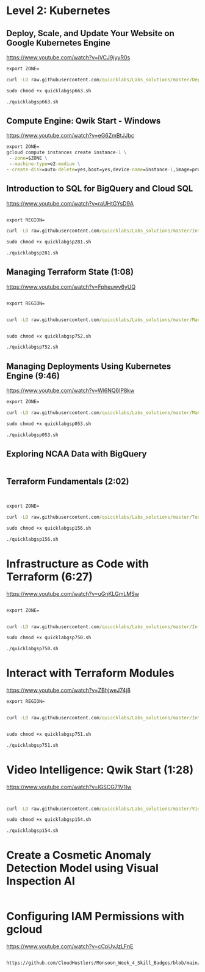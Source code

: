 # Level 2: Kubernetes

## Deploy, Scale, and Update Your Website on Google Kubernetes Engine

https://www.youtube.com/watch?v=iVCJ9jyyR0s


```cmd
export ZONE=
```
```cmd
curl -LO raw.githubusercontent.com/quiccklabs/Labs_solutions/master/Deploy%20Scale%20and%20Update%20Your%20Website%20on%20Google%20Kubernetes%20Engine/quicklabgsp663.sh

sudo chmod +x quicklabgsp663.sh

./quicklabgsp663.sh
```

## Compute Engine: Qwik Start - Windows

https://www.youtube.com/watch?v=eG6ZmBtJJbc

```cmd
export ZONE=
gcloud compute instances create instance-1 \
 --zone=$ZONE \
 --machine-type=e2-medium \
--create-disk=auto-delete=yes,boot=yes,device-name=instance-1,image=projects/windows-cloud/global/images/windows-server-2022-dc-v20230913,mode=rw,size=50,type=projects/$DEVSHELL_PROJECT_ID/zones/$ZONE/diskTypes/pd-balanced 
```

## Introduction to SQL for BigQuery and Cloud SQL

https://www.youtube.com/watch?v=raUHtGYsD9A

```cmd

export REGION=

curl -LO raw.githubusercontent.com/quiccklabs/Labs_solutions/master/Introduction%20to%20SQL%20for%20BigQuery%20and%20Cloud%20SQL/quicklabgsp281.sh

sudo chmod +x quicklabgsp281.sh

./quicklabgsp281.sh

```

## Managing Terraform State (1:08)

https://www.youtube.com/watch?v=Fpheuwv6yUQ

```cmd

export REGION=


curl -LO raw.githubusercontent.com/quiccklabs/Labs_solutions/master/Managing%20Terraform%20State/quicklabgsp752.sh


sudo chmod +x quicklabgsp752.sh

./quicklabgsp752.sh

```


## Managing Deployments Using Kubernetes Engine (9:46)

https://www.youtube.com/watch?v=Wl6NQ6IP8kw

```cmd
export ZONE=

curl -LO raw.githubusercontent.com/quiccklabs/Labs_solutions/master/Managing%20Deployments%20Using%20Kubernetes%20Engine/quicklabgsp053.sh

sudo chmod +x quicklabgsp053.sh

./quicklabgsp053.sh
```

## Exploring NCAA Data with BigQuery
```cmd

```

## Terraform Fundamentals (2:02)
```cmd


export ZONE=

curl -LO raw.githubusercontent.com/quiccklabs/Labs_solutions/master/Terraform%20Fundamentals/quicklabgsp156.sh

sudo chmod +x quicklabgsp156.sh

./quicklabgsp156.sh

```


# Infrastructure as Code with Terraform (6:27)

https://www.youtube.com/watch?v=uGnKLGmLMSw

```cmd

export ZONE=


curl -LO raw.githubusercontent.com/quiccklabs/Labs_solutions/master/Infrastructure%20as%20Code%20with%20Terraform/quicklabgsp750.sh

sudo chmod +x quicklabgsp750.sh

./quicklabgsp750.sh

```

# Interact with Terraform Modules

https://www.youtube.com/watch?v=ZBhjweJ74j8


```cmd
export REGION=


curl -LO raw.githubusercontent.com/quiccklabs/Labs_solutions/master/Interact%20with%20Terraform%20Modules/quicklabgsp751.sh


sudo chmod +x quicklabgsp751.sh

./quicklabgsp751.sh

```

# Video Intelligence: Qwik Start (1:28)

https://www.youtube.com/watch?v=lGSCG71V1Iw

```cmd


curl -LO raw.githubusercontent.com/quiccklabs/Labs_solutions/master/Video%20Intelligence%20Qwik%20Start/quicklabgsp154.sh

sudo chmod +x quicklabgsp154.sh

./quicklabgsp154.sh


```

# Create a Cosmetic Anomaly Detection Model using Visual Inspection AI
```cmd

```

# Configuring IAM Permissions with gcloud

https://www.youtube.com/watch?v=cCpUvJzLFnE

```cmd

https://github.com/CloudHustlers/Monsoon_Week_4_Skill_Badges/blob/main/02_Deploy_and_Manage_Cloud_Environments_with_Google_Cloud/01_Configuring%20IAM%20Permissions%20with%20gcloud%20%23GSP647%20.md


```
